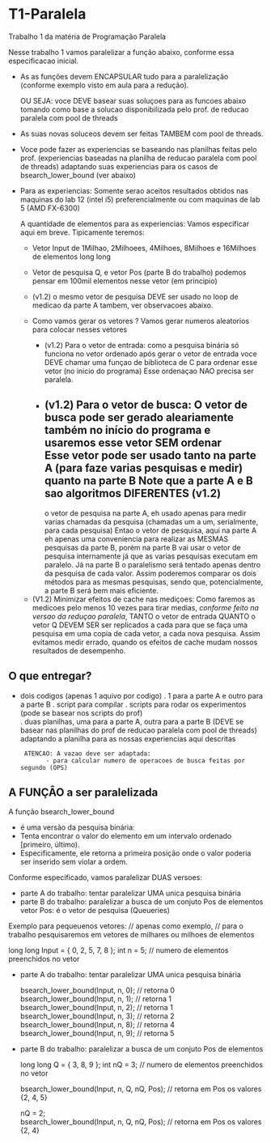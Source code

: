 # T1-Paralela
Trabalho 1 da matéria de Programação Paralela

Nesse trabalho 1 vamos paralelizar a função abaixo,
conforme essa especificacao inicial.

- As as funções devem ENCAPSULAR tudo
  para a paralelização 
  (conforme exemplo visto em aula para a redução).
  
  OU SEJA: voce DEVE basear suas soluçoes para as funcoes
           abaixo tomando como base 
           a solucao disponibilizada pelo prof. de reducao paralela com pool de threads

- As suas novas soluceos devem ser feitas TAMBEM com pool de threads.

- Voce pode fazer as experiencias se baseando nas planilhas feitas pelo prof.
  (experiencias baseadas na planilha de reducao paralela com pool de threads)
  adaptando suas experiencias para os casos de bsearch_lower_bound (ver abaixo)
  
- Para as experiencias:
  Somente serao aceitos resultados obtidos 
  nas maquinas do lab 12 (intel i5) preferencialmente
  ou com maquinas de lab 5 (AMD FX-6300)  
  
  A quantidade de elementos para as experiencias:
  Vamos especificar aqui em breve.
  Tipicamente teremos:
  - Vetor Input de 
     1Milhao, 2Milhoees, 4Milhoes, 8Milhoes e 16Milhoes de elementos long long
  - Vetor de pesquisa Q, e vetor Pos  (parte B do trabalho)
     podemos pensar em 100mil elementos nesse vetor (em principio)
  - (v1.2) o mesmo vetor de pesquisa DEVE ser usado no loop de medicao da parte A
    tambem, ver observacoes abaixo.    
     
  - Como vamos gerar os vetores ?
    Vamos gerar numeros aleatorios para colocar nesses vetores
    * (v1.2) Para o vetor de entrada:
      como a pesquisa binária só funciona no vetor ordenado
      após gerar o vetor de entrada voce DEVE chamar uma funçao de biblioteca de C
      para ordenar esse vetor (no inicio do programa)
      Esse ordenaçao NAO precisa ser paralela.
    * (v1.2) Para o vetor de busca:
      O vetor de busca pode ser gerado aleariamente também no início do programa
      e usaremos esse vetor SEM ordenar   
      Esse vetor pode ser usado tanto na parte A (para faze varias pesquisas e medir)
      quanto na parte B
      Note que a parte A e B sao algoritmos DIFERENTES (v1.2)
      ------------------------------------------------
      o vetor de pesquisa na parte A, eh usado apenas para medir varias
      chamadas da pesquisa (chamadas um a um, serialmente, para cada pesquisa)
      Entao o vetor de pesquisa, aqui na parte A eh apenas uma conveniencia 
      para realizar as MESMAS pesquisas da parte B, porém na parte B vai usar o vetor de pesquisa
      internamente já que as varias pesquisas executam em paralelo. Já na parte B
      o paralelismo será tentado apenas dentro da pesquisa de cada valor.
      Assim poderemos comparar os dois métodos para as mesmas pesquisas,
      sendo que, potencialmente, a parte B será bem mais eficiente.
      
   * (V1.2) Minimizar efeitos de cache nas mediçoes:
     Como faremos as medicoes pelo menos 10 vezes para tirar medias,
     *conforme feito na versao da reduçao paralela*, 
     TANTO o vetor de entrada QUANTO o vetor Q 
     DEVEM SER ser replicados a cada para que se faça uma pesquisa
     em uma copia de cada vetor, a cada nova pesquisa. Assim
     evitamos medir errado, quando os efeitos de cache mudam nossos resultados
     de desempenho.  
   
       

O que entregar?
---------------

- dois codigos (apenas 1 aquivo por codigo)
   . 1 para a parte A e outro para a parte B
   . script para compilar
   . scripts para rodar os experimentos (pode se basear nos scripts do prof)     
   . duas planilhas, uma para a parte A, outra para a parte B 
       (DEVE se basear nas planilhas do prof de reducao paralela com pool de threads)
       adaptando a planilha para as nossas experiencias aqui descritas
       
       ATENCAO: A vazao deve ser adaptada: 
             - para calcular numero de operacoes de busca feitas por segundo (OPS)
        
  

A FUNÇÂO a ser paralelizada
---------------------------

  A função bsearch_lower_bound 
  - é uma versão da pesquisa binária: 
  - Tenta encontrar o valor do elemento em um intervalo ordenado [primeiro, último). 
  - Especificamente, ele retorna a primeira posição onde o valor poderia ser inserido sem violar a ordem.
  
Conforme especificado, vamos paralelizar DUAS versoes:
 - parte A do trabalho: tentar paralelizar UMA unica pesquisa binária
 - parte B do trabalho: paralelizar a busca de um conjuto Pos de elementos
      vetor Pos: é o vetor de pesquisa (Queueries)
  
Exemplo para pequeuenos vetores:
// apenas como exemplo, 
// para o trabalho pesquisaremos em vetores de milhares ou milhoes de elementos

   long long Input = { 0, 2, 5, 7, 8 };
   int n = 5;   // numero de elementos preenchidos no vetor

 - parte A do trabalho: tentar paralelizar UMA unica pesquisa binária
 
    bsearch_lower_bound(Input, n, 0); // retorna 0
    bsearch_lower_bound(Input, n, 1); // retorna 1
    bsearch_lower_bound(Input, n, 2); // retorna 1
    bsearch_lower_bound(Input, n, 3); // retorna 2
    bsearch_lower_bound(Input, n, 8); // retorna 4
    bsearch_lower_bound(Input, n, 9); // retorna 5

 - parte B do trabalho: paralelizar a busca de um conjuto Pos de elementos
 
   long long Q = { 3, 8, 9 };
   int nQ = 3;   // numero de elementos preenchidos no vetor
    
    bsearch_lower_bound(Input, n, Q, nQ, Pos); 
      // retorna em Pos os valores {2, 4, 5}
      
    nQ = 2;  
    bsearch_lower_bound(Input, n, Q, nQ, Pos); 
      // retorna em Pos os valores {2, 4}



